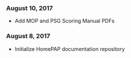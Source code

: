### August 10, 2017

- Add MOP and PSG Scoring Manual PDFs

### August 8, 2017

- Initialize HomePAP documentation repository
